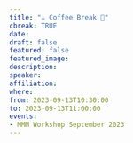 ```yaml
---
title: "☕️ Coffee Break 🥐"
cbreak: TRUE
date:
draft: false
featured: false
featured_image:
description:
speaker:
affiliation:
where:
from: 2023-09-13T10:30:00
to: 2023-09-13T11:00:00
events:
- MMM Workshop September 2023
---
```

